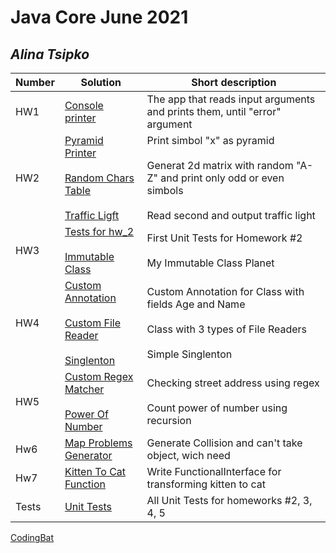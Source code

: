 # Java Core June 2021

## *Alina Tsipko*

| Number | Solution  | Short description
| --- | --- | --- |
| HW1 | [Console printer](https://github.com/NikolaevArtem/Java_Core_June_2021/tree/feature/AlinaTsipko/src/main/java/homework_1) | The app that reads input arguments and prints them, until "error" argument|
| HW2 | [Pyramid Printer](https://github.com/NikolaevArtem/Java_Core_June_2021/tree/feature/AlinaTsipko/src/main/java/homework_2/pyramid_printer) </br></br> [Random Chars Table](https://github.com/NikolaevArtem/Java_Core_June_2021/tree/feature/AlinaTsipko/src/main/java/homework_2/random_chars_table) </br></br> [Traffic Ligft](https://github.com/NikolaevArtem/Java_Core_June_2021/tree/feature/AlinaTsipko/src/main/java/homework_2/traffic_light)| Print simbol "x" as pyramid </br></br> Generat 2d matrix with random "A-Z" and print only odd or even simbols </br></br> Read second and output traffic light|
| HW3 | [Tests for hw_2](https://github.com/NikolaevArtem/Java_Core_June_2021/tree/feature/AlinaTsipko/src/test/java/homework_2) </br></br> [Immutable Class](https://github.com/NikolaevArtem/Java_Core_June_2021/tree/feature/AlinaTsipko/src/main/java/homework_3/immutable_class) | First Unit Tests for Homework #2 </br></br> My Immutable Class Planet |
| HW4 | [Custom Annotation](https://github.com/NikolaevArtem/Java_Core_June_2021/tree/feature/AlinaTsipko/src/main/java/homework_4/custom_annotation) </br></br> [Custom File Reader](https://github.com/NikolaevArtem/Java_Core_June_2021/tree/feature/AlinaTsipko/src/main/java/homework_4/custom_file_reader) </br></br> [Singlenton](https://github.com/NikolaevArtem/Java_Core_June_2021/tree/feature/AlinaTsipko/src/main/java/homework_4/singlenton) | Custom Annotation for Class with fields Age and Name </br></br> Class with 3 types of File Readers </br></br> Simple Singlenton |
| HW5 | [Custom Regex Matcher](https://github.com/NikolaevArtem/Java_Core_June_2021/tree/feature/AlinaTsipko/src/main/java/homework_5/custom_regex_matcher) </br></br> [Power Of Number](https://github.com/NikolaevArtem/Java_Core_June_2021/tree/feature/AlinaTsipko/src/main/java/homework_5/power_of_number) | Checking street address using regex </br></br> Count power of number using recursion |
| Hw6 | [Map Problems Generator](https://github.com/NikolaevArtem/Java_Core_June_2021/tree/feature/AlinaTsipko/src/main/java/homework_6/map_problems_generator) | Generate Collision and can't take object, wich need |
| Hw7 | [Kitten To Cat Function](https://github.com/NikolaevArtem/Java_Core_June_2021/tree/feature/AlinaTsipko/src/main/java/homework_7) | Write FunctionalInterface for transforming kitten to cat |
| Tests | [Unit Tests](https://github.com/NikolaevArtem/Java_Core_June_2021/tree/feature/AlinaTsipko/src/test/java) | All Unit Tests for homeworks #2, 3, 4, 5 |

[CodingBat](https://codingbat.com/done?user=tcipkoalina2000@mail.ru&tag=9057287119)